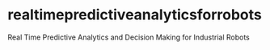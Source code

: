 # realtimepredictiveanalyticsforrobots
Real Time Predictive Analytics and Decision Making for Industrial Robots
